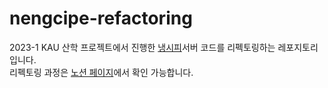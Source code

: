 # nengcipe-refactoring

2023-1 KAU 산학 프로젝트에서 진행한 [냉시피](https://github.com/NENGCIPE)서버 코드를 리펙토링하는 레포지토리입니다.   
리펙토링 과정은 [노션 페이지](https://garnet-waxflower-dcc.notion.site/ef0531af7ab14ae3b386d56c291f4c29?pvs=4)에서 확인 가능합니다.
